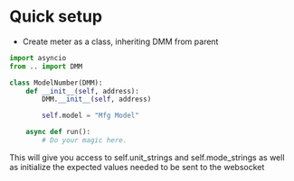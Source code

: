# Quick setup
* Create meter as a class, inheriting DMM from parent
```python
import asyncio
from .. import DMM

class ModelNumber(DMM):
    def __init__(self, address):
        DMM.__init__(self, address)

        self.model = "Mfg Model"

    async def run():
        # Do your magic here.
```

This will give you access to self.unit_strings and self.mode_strings as well as initialize the expected values needed to be sent to the websocket

